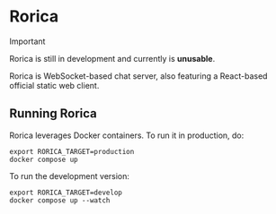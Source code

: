 # Rorica

> [!IMPORTANT]
> Rorica is still in development and currently is **unusable**.

Rorica is WebSocket-based chat server, also featuring a React-based official
static web client.

## Running Rorica
Rorica leverages Docker containers. To run it in production, do:

```shell
export RORICA_TARGET=production
docker compose up
```

To run the development version:
```shell
export RORICA_TARGET=develop
docker compose up --watch
```
